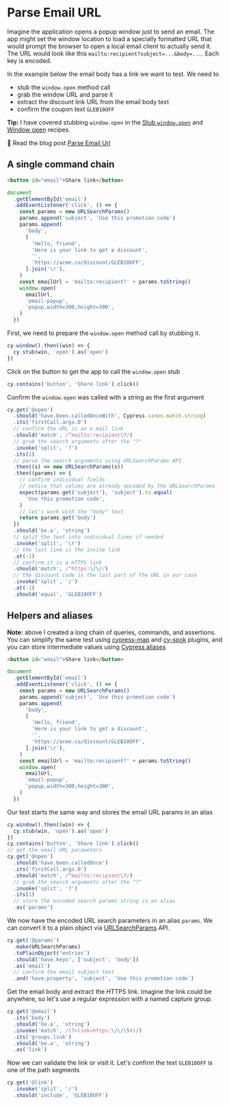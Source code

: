 # Parse Email URL

Imagine the application opens a popup window just to send an email. The app might set the window location to load a specially formatted URL that would prompt the browser to open a local email client to actually send it. The URL would look like this `mailto:recipient?subject=...&body=...`. Each key is encoded.

In the example below the email body has a link we want to test. We need to

- stub the `window.open` method call
- grab the window URL and parse it
- extract the discount link URL from the email body text
- confirm the coupon text `GLEB10OFF`

**Tip:** I have covered stubbing `window.open` in the [Stub `window.open`](./stub-window-open.md) and [Window open](./window-open.md) recipes.

📝 Read the blog post [Parse Email Url](https://glebbahmutov.com/blog/parse-email-url/)

## A single command chain

<!-- fiddle Email window popup -->

```html hide
<button id="email">Share link</button>
```

```js app hide
document
  .getElementById('email')
  .addEventListener('click', () => {
    const params = new URLSearchParams()
    params.append('subject', 'Use this promotion code')
    params.append(
      'body',
      [
        'Hello, friend',
        'Here is your link to get a discount',
        '',
        'https://acme.co/discount/GLEB10OFF',
      ].join('\r'),
    )
    const emailUrl = 'mailto:recipient?' + params.toString()
    window.open(
      emailUrl,
      'email-popup',
      'popup,width=300,height=300',
    )
  })
```

First, we need to prepare the `window.open` method call by stubbing it.

```js
cy.window().then((win) => {
  cy.stub(win, 'open').as('open')
})
```

Click on the button to get the app to call the `window.open` stub

```js
cy.contains('button', 'Share link').click()
```

Confirm the `window.open` was called with a string as the first argument

```js
cy.get('@open')
  .should('have.been.calledOnceWith', Cypress.sinon.match.string)
  .its('firstCall.args.0')
  // confirm the URL is an e mail link
  .should('match', /^mailto:recipient\?/)
  // grab the search arguments after the "?"
  .invoke('split', '?')
  .its(1)
  // parse the search arguments using URLSearchParams API
  .then((s) => new URLSearchParams(s))
  .then((params) => {
    // confirm individual fields
    // notice that values are already decoded by the URLSearchParams
    expect(params.get('subject'), 'subject').to.equal(
      'Use this promotion code',
    )
    // let's work with the "body" text
    return params.get('body')
  })
  .should('be.a', 'string')
  // split the text into individual lines if needed
  .invoke('split', '\r')
  // the last line is the invite link
  .at(-1)
  // confirm it is a HTTPS link
  .should('match', /^https:\/\//)
  // the discount code is the last part of the URL in our case
  .invoke('split', '/')
  .at(-1)
  .should('equal', 'GLEB10OFF')
```

<!-- fiddle-end -->

## Helpers and aliases

**Note:** above I created a long chain of queries, commands, and assertions. You can simplify the same test using [cypress-map](https://github.com/bahmutov/cypress-map) and [cy-spok](https://github.com/bahmutov/cy-spok) plugins, and you can store intermediate values using [Cypress aliases](./aliases.md)

<!-- fiddle Parse email URL using helpers -->

```html hide
<button id="email">Share link</button>
```

```js app hide
document
  .getElementById('email')
  .addEventListener('click', () => {
    const params = new URLSearchParams()
    params.append('subject', 'Use this promotion code')
    params.append(
      'body',
      [
        'Hello, friend',
        'Here is your link to get a discount',
        '',
        'https://acme.co/discount/GLEB10OFF',
      ].join('\r'),
    )
    const emailUrl = 'mailto:recipient?' + params.toString()
    window.open(
      emailUrl,
      'email-popup',
      'popup,width=300,height=300',
    )
  })
```

Our test starts the same way and stores the email URL params in an alias

```js
cy.window().then((win) => {
  cy.stub(win, 'open').as('open')
})
cy.contains('button', 'Share link').click()
// get the email URL parameters
cy.get('@open')
  .should('have.been.calledOnce')
  .its('firstCall.args.0')
  .should('match', /^mailto:recipient\?/)
  // grab the search arguments after the "?"
  .invoke('split', '?')
  .its(1)
  // store the encoded search params string in an alias
  .as('params')
```

We now have the encoded URL search parameters in an alias `params`. We can convert it to a plain object via [URLSearchParams](https://developer.mozilla.org/en-US/docs/Web/API/URLSearchParams) API.

```js
cy.get('@params')
  .make(URLSearchParams)
  .toPlainObject('entries')
  .should('have.keys', ['subject', 'body'])
  .as('email')
  // confirm the email subject text
  .and('have.property', 'subject', 'Use this promotion code')
```

Get the email body and extract the HTTPS link. Imagine the link could be anywhere, so let's use a regular expression with a named capture group.

```js
cy.get('@email')
  .its('body')
  .should('be.a', 'string')
  .invoke('match', /(?<link>https:\/\/\S+)/)
  .its('groups.link')
  .should('be.a', 'string')
  .as('link')
```

Now we can validate the link or visit it. Let's confirm the text `GLEB10OFF` is one of the path segments

```js
cy.get('@link')
  .invoke('split', '/')
  .should('include', 'GLEB10OFF')
```

<!-- fiddle-end -->
